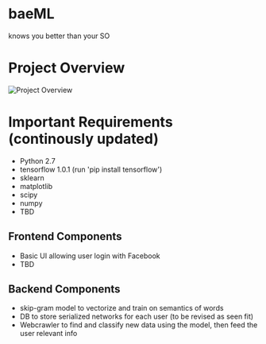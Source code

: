 # baeML
knows you better than your SO


# Project Overview
![Project Overview](https://i.imgur.com/NZzHoOD.png)

# Important Requirements (continously updated)
+ Python 2.7
+ tensorflow 1.0.1 (run 'pip install tensorflow')
+ sklearn
+ matplotlib
+ scipy
+ numpy
+ TBD

## Frontend Components
+ Basic UI allowing user login with Facebook
+ TBD

## Backend Components
+ skip-gram model to vectorize and train on semantics of words
+ DB to store serialized networks for each user (to be revised as seen fit)
+ Webcrawler to find and classify new data using the model, then feed the user relevant info
